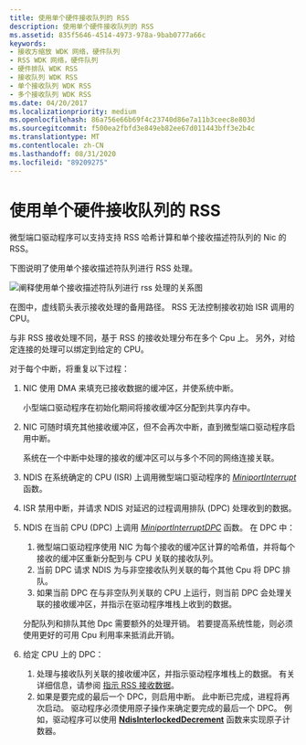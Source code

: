 ```yaml
---
title: 使用单个硬件接收队列的 RSS
description: 使用单个硬件接收队列的 RSS
ms.assetid: 835f5646-4514-4973-978a-9bab0777a66c
keywords:
- 接收方缩放 WDK 网络，硬件队列
- RSS WDK 网络，硬件队列
- 硬件排队 WDK RSS
- 接收队列 WDK RSS
- 单个接收队列 WDK RSS
- 多个接收队列 WDK RSS
ms.date: 04/20/2017
ms.localizationpriority: medium
ms.openlocfilehash: 86a756e66b69f4c23740d86e7a11b3ceec8e803d
ms.sourcegitcommit: f500ea2fbfd3e849eb82ee67d011443bff3e2b4c
ms.translationtype: MT
ms.contentlocale: zh-CN
ms.lasthandoff: 08/31/2020
ms.locfileid: "89209275"
---
```

# <a name="rss-with-a-single-hardware-receive-queue"></a>使用单个硬件接收队列的 RSS





微型端口驱动程序可以支持支持 RSS 哈希计算和单个接收描述符队列的 Nic 的 RSS。

下图说明了使用单个接收描述符队列进行 RSS 处理。

![阐释使用单个接收描述符队列进行 rss 处理的关系图](images/rssswstack.png)

在图中，虚线箭头表示接收处理的备用路径。 RSS 无法控制接收初始 ISR 调用的 CPU。

与非 RSS 接收处理不同，基于 RSS 的接收处理分布在多个 Cpu 上。 另外，对给定连接的处理可以绑定到给定的 CPU。

对于每个中断，将重复以下过程：

1.  NIC 使用 DMA 来填充已接收数据的缓冲区，并使系统中断。

    小型端口驱动程序在初始化期间将接收缓冲区分配到共享内存中。

2.  NIC 可随时填充其他接收缓冲区，但不会再次中断，直到微型端口驱动程序启用中断。

    系统在一个中断中处理的接收的缓冲区可以与多个不同的网络连接关联。

3.  NDIS 在系统确定的 CPU (ISR) 上调用微型端口驱动程序的 [*MiniportInterrupt*](/windows-hardware/drivers/ddi/ndis/nc-ndis-miniport_isr) 函数。

4.  ISR 禁用中断，并请求 NDIS 对延迟的过程调用排队 (DPC) 处理收到的数据。

5.  NDIS 在当前 CPU (DPC) 上调用 [*MiniportInterruptDPC*](/windows-hardware/drivers/ddi/ndis/nc-ndis-miniport_interrupt_dpc) 函数。 在 DPC 中：

    1.  微型端口驱动程序使用 NIC 为每个接收的缓冲区计算的哈希值，并将每个接收的缓冲区重新分配到与 CPU 关联的接收队列。
    2.  当前 DPC 请求 NDIS 为与非空接收队列关联的每个其他 Cpu 将 DPC 排队。
    3.  如果当前 DPC 在与非空队列关联的 CPU 上运行，则当前 DPC 会处理关联的接收缓冲区，并指示在驱动程序堆栈上收到的数据。

    分配队列和排队其他 Dpc 需要额外的处理开销。 若要提高系统性能，则必须使用更好的可用 Cpu 利用率来抵消此开销。

6.  给定 CPU 上的 DPC：
    1.  处理与接收队列关联的接收缓冲区，并指示驱动程序堆栈上的数据。 有关详细信息，请参阅 [指示 RSS 接收数据](indicating-rss-receive-data.md)。
    2.  如果是要完成的最后一个 DPC，则启用中断。 此中断已完成，进程将再次启动。 驱动程序必须使用原子操作来确定要完成的最后一个 DPC。 例如，驱动程序可以使用 [**NdisInterlockedDecrement**](/windows-hardware/drivers/ddi/ndis/nf-ndis-ndisinterlockeddecrement) 函数来实现原子计数器。

 

